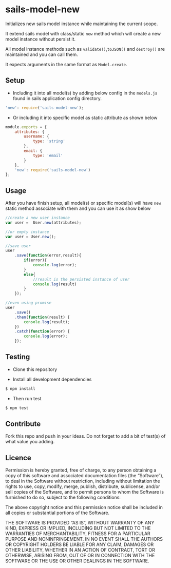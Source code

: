 sails-model-new
================
Initializes new sails model instance while maintaining the current scope.

It extend sails model with class/static `new` method which will create 
a new model instance without persist it.

All model instance methods such as `validate()`,`toJSON()` 
and `destroy()` are maintained and you can call them.

It expects arguments in the same format as `Model.create`.

## Setup

- Including it into all model(s) by adding below config 
in the `models.js` found in sails application config directory.

```js
'new': require('sails-model-new');
```

- Or including it into specific model as static attribute as shown below

```js
module.exports = {
    attributes: {
        username: {
            type: 'string'
        },
        email: {
            type: 'email'
        }
    },
    'new': require('sails-model-new')
};
```

## Usage
After you have finish setup, all model(s) or specific model(s) will 
have `new` static method associate with them and you can use it as 
show below

```js
//create a new user instance
var user =  User.new(attributes);

//or empty instance
var user = User.new();

//save user
user
	.save(function(error,result){
		if(error){
			console.log(error);
		}
		else{
			//result is the persisted instance of user
			console.log(result)
		}
	});

//even using promise
user
	.save()
    .then(function(result) {
    	console.log(result);
    })
    .catch(function(error) {
        console.log(error);
    });
```

## Testing

* Clone this repository

* Install all development dependencies

```sh
$ npm install
```
* Then run test

```sh
$ npm test
```

## Contribute

Fork this repo and push in your ideas. 
Do not forget to add a bit of test(s) of what value you adding.

## Licence

Permission is hereby granted, free of charge, to any person obtaining a copy of this software and associated documentation files (the “Software”), to deal in the Software without restriction, including without limitation the rights to use, copy, modify, merge, publish, distribute, sublicense, and/or sell copies of the Software, and to permit persons to whom the Software is furnished to do so, subject to the following conditions:

The above copyright notice and this permission notice shall be included in all copies or substantial portions of the Software.

THE SOFTWARE IS PROVIDED “AS IS”, WITHOUT WARRANTY OF ANY KIND, EXPRESS OR IMPLIED, INCLUDING BUT NOT LIMITED TO THE WARRANTIES OF MERCHANTABILITY, FITNESS FOR A PARTICULAR PURPOSE AND NONINFRINGEMENT. IN NO EVENT SHALL THE AUTHORS OR COPYRIGHT HOLDERS BE LIABLE FOR ANY CLAIM, DAMAGES OR OTHER LIABILITY, WHETHER IN AN ACTION OF CONTRACT, TORT OR OTHERWISE, ARISING FROM, OUT OF OR IN CONNECTION WITH THE SOFTWARE OR THE USE OR OTHER DEALINGS IN THE SOFTWARE. 